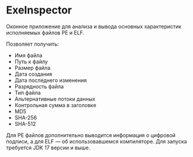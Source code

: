 # ExeInspector
Оконное приложение для анализа и вывода основных характеристик исполняемых файлов PE и ELF.

Позволяет получить:
- Имя файла
- Путь к файлу
- Размер файла
- Дата создания
- Дата последнего изменения
- Разрядность файла
- Тип файла
- Альтернативные потоки данных
- Контрольная сумма в заголовке
- MD5
- SHA-256
- SHA-512

Для PE файлов дополнительно выводится информация о цифровой подписи, а для ELF — об использовавшемся компиляторе.
Для запуска требуется JDK 17 версии и выше.
